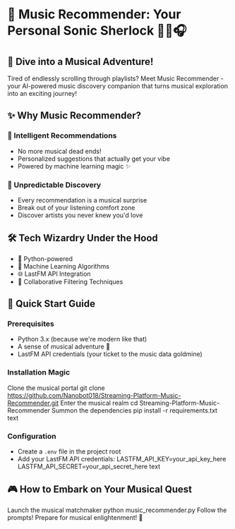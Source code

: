 # 🎵 Music Recommender: Your Personal Sonic Sherlock 🕵️‍♀️🎧

## 🚀 Dive into a Musical Adventure!

Tired of endlessly scrolling through playlists? Meet Music Recommender - your AI-powered music discovery companion that turns musical exploration into an exciting journey!

## ✨ Why Music Recommender?

### 🔮 Intelligent Recommendations
- No more musical dead ends!
- Personalized suggestions that actually get your vibe
- Powered by machine learning magic ✨

### 🎲 Unpredictable Discovery
- Every recommendation is a musical surprise
- Break out of your listening comfort zone
- Discover artists you never knew you'd love

## 🛠 Tech Wizardry Under the Hood
- 🐍 Python-powered
- 🤖 Machine Learning Algorithms
- 🌐 LastFM API Integration
- 🧠 Collaborative Filtering Techniques

## 🚦 Quick Start Guide

### Prerequisites
- Python 3.x (because we're modern like that)
- A sense of musical adventure 🎸
- LastFM API credentials (your ticket to the music data goldmine)

### Installation Magic
Clone the musical portal
git clone https://github.com/Nanobot018/Streaming-Platform-Music-Recommender.git
Enter the musical realm
cd Streaming-Platform-Music-Recommender
Summon the dependencies
pip install -r requirements.txt
text

### Configuration
- Create a `.env` file in the project root
- Add your LastFM API credentials:
LASTFM_API_KEY=your_api_key_here
LASTFM_API_SECRET=your_api_secret_here
text

## 🎮 How to Embark on Your Musical Quest

Launch the musical matchmaker
  python music_recommender.py
Follow the prompts!
Prepare for musical enlightenment! 🌈
